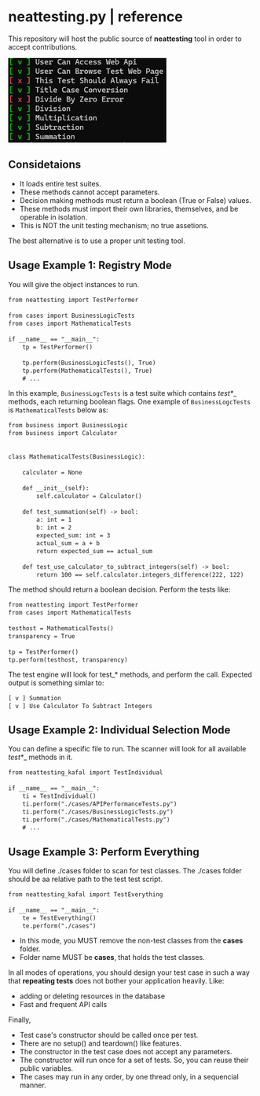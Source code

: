 # neattesting.py | reference
This repository will host the public source of **neattesting** tool in order to accept contributions.

![test-output](extras/screenshot.png)

## Considetaions

* It loads entire test suites.
* These methods cannot accept parameters.
* Decision making methods must return a boolean (True or False) values.
* These methods must import their own libraries, themselves, and be operable in isolation.
* This is NOT the unit testing mechanism; no true assetions.

The best alternative is to use a proper unit testing tool.

## Usage Example 1: Registry Mode

You will give the object instances to run.

```
from neattesting import TestPerformer

from cases import BusinessLogicTests
from cases import MathematicalTests

if __name__ == "__main__":
    tp = TestPerformer()

    tp.perform(BusinessLogicTests(), True)
    tp.perform(MathematicalTests(), True)
    # ...
```

In this example, `BusinessLogcTests` is a test suite which contains __test_*__ methods, each returning boolean flags.
One example of `BusinessLogcTests` is `MathematicalTests` below as:

```
from business import BusinessLogic
from business import Calculator


class MathematicalTests(BusinessLogic):

    calculator = None

    def __init__(self):
        self.calculator = Calculator()

    def test_summation(self) -> bool:
        a: int = 1
        b: int = 2
        expected_sum: int = 3
        actual_sum = a + b
        return expected_sum == actual_sum

    def test_use_calculator_to_subtract_integers(self) -> bool:
        return 100 == self.calculator.integers_difference(222, 122)
```

The method should return a boolean decision. Perform the tests like:
```
from neattesting import TestPerformer
from cases import MathematicalTests

testhost = MathematicalTests()
transparency = True

tp = TestPerformer()
tp.perform(testhost, transparency)
```
The test engine will look for test_* methods, and perform the call.
Expected output is something simlar to:

```
[ v ] Summation
[ v ] Use Calculator To Subtract Integers
```

## Usage Example 2: Individual Selection Mode

You can define a specific file to run.
The scanner will look for all available __test_*__ methods in it.

```
from neattesting_kafal import TestIndividual

if __name__ == "__main__":
    ti = TestIndividual()
    ti.perform("./cases/APIPerformanceTests.py")
    ti.perform("./cases/BusinessLogicTests.py")
    ti.perform("./cases/MathematicalTests.py")
    # ...
```

## Usage Example 3: Perform Everything

You will define ./cases folder to scan for test classes.
The ./cases folder should be aa relative path to the test test script.

```
from neattesting_kafal import TestEverything

if __name__ == "__main__":
    te = TestEverything()
    te.perform("./cases")
```

* In this mode, you MUST remove the non-test classes from the __cases__ folder.
* Folder name MUST be __cases__, that holds the test classes.

In all  modes of operations, you should design your test case in such a way
that __repeating tests__ does not bother your application heavily. Like:

* adding or deleting resources in the database
* Fast and frequent API calls

Finally,

* Test case's constructor should be called once per test.
* There are no setup() and teardown() like features.
* The constructor in the test case does not accept any parameters.
* The constructor will run once for a set of tests. So, you can reuse their public variables.
* The cases may run in any order, by one thread only, in a sequencial manner.